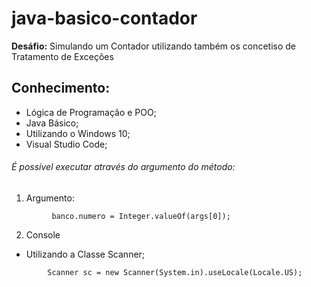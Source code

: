 # java-basico-contador
**Desáfio:** Simulando um Contador utilizando também os concetiso de Tratamento de Exceções

## Conhecimento:
* Lógica de Programação e POO;
* Java Básico;
* Utilizando o Windows 10;
* Visual Studio Code;

###### É possível executar através do argumento do método:
1. Argumento:     

```
         banco.numero = Integer.valueOf(args[0]);
```



2. Console
* Utilizando a Classe Scanner;
```
        Scanner sc = new Scanner(System.in).useLocale(Locale.US);
```


        
